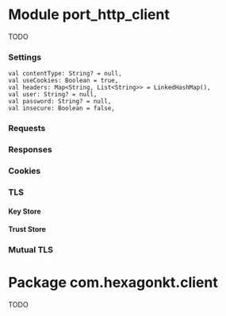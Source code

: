 
# Module port_http_client

TODO

### Settings

    val contentType: String? = null,
    val useCookies: Boolean = true,
    val headers: Map<String, List<String>> = LinkedHashMap(),
    val user: String? = null,
    val password: String? = null,
    val insecure: Boolean = false,

### Requests

### Responses

### Cookies

### TLS

#### Key Store

#### Trust Store

### Mutual TLS

# Package com.hexagonkt.client

TODO
